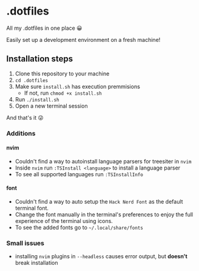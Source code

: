 # .dotfiles
All my .dotfiles in one place 😀

Easily set up a development environment on a fresh machine!

## Installation steps

1. Clone this repository to your machine
1. `cd .dotfiles`
1. Make sure `install.sh` has execution premmisions
    - If not, run `chmod +x install.sh`
1. Run `./install.sh`
1. Open a new terminal session

And that's it 😜

### Additions

#### nvim
- Couldn't find a way to autoinstall language parsers for treesiter in `nvim`
- Inside `nvim` run `:TSInstall <language>` to install a language parser
- To see all supported languages run `:TSInstallInfo`

#### font
- Couldn't find a way to auto setup the `Hack Nerd Font` as the default terminal font.
- Change the font manually in the terminal's preferences to enjoy the full experience of the terminal using icons.
- To see the added fonts go to `~/.local/share/fonts`

### Small issues

- installing `nvim` plugins in `--headless` causes error output, but **doesn't** break installation

